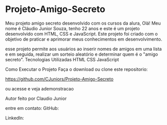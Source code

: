 # Projeto-Amigo-Secreto
Meu projeto amigo secreto desenvolvido com os cursos da alura,
Olá! Meu nome é Cláudio Junior Souza, tenho 22 anos e este é um projeto desenvolvido com HTML, CSS e JavaScript.
Este projeto foi criado com o objetivo de praticar e aprimorar meus conhecimentos em desenvolvimento.

esse projeto permite aos usuários ao inserir nomes de amigos em uma lista e em seguida, realizar um sorteio aleatório e determinar quem é o "amigo secreto".
Tecnologias Utilizadas
HTML
CSS
JavaScript

Como Executar o Projeto
Faça o download ou clone este repositorio:

https://github.com/CJuniors/Projeto-Amigo-Secreto

ou acesse e veja ademonstracao

Autor
feito por Claudio Junior

entre em contato:
GitHub:

Linkedln: 



